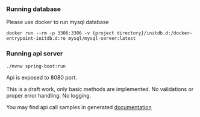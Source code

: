 ### Running database
Please use docker to run mysql database

`docker run --rm -p 3306:3306 -v {project directory}/initdb.d:/docker-entrypoint-initdb.d:ro mysql/mysql-server:latest`

### Running api server
`./mvnw spring-boot:run`

Api is exposed to 8080 port.

This is a draft work, only basic methods are implemented. No validations or proper error handling. No logging.

You may find api call samples in generated [documentation](./docs/index.html)

